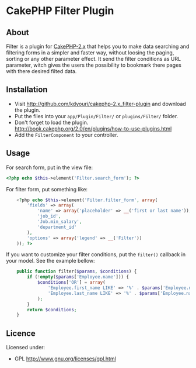 # CakePHP Filter Plugin #

## About ##

Filter is a plugin for [CakePHP-2.x](http://cakephp.org/) that helps you to make data searching and filtering forms in a 
simpler and faster way, without loosing the paging, sorting or any other parameter effect.
It send the filter conditions as URL parameter, witch gives the users the possibility to 
bookmark there pages with there desired filted data.

## Installation ##

- Visit <http://github.com/kdyouri/cakephp-2.x_filter-plugin> and download the plugin.
- Put the files into your `app/Plugin/Filter/` or `plugins/Filter/` folder.
- Don't forget to load the plugin. <http://book.cakephp.org/2.0/en/plugins/how-to-use-plugins.html>
- Add the `FilterComponent` to your controller.

## Usage ##

For search form, put in the view file:
```php
<?php echo $this->element('Filter.search_form'); ?>
```
For filter form, put something like:
```php
	<?php echo $this->element('Filter.filter_form', array(
		'fields' => array(
			'name' => array('placeholder' => __('first or last name')),
			'job_id',
			'Job.min_salary',
			'department_id'
		),
		'options' => array('legend' => __('Filter'))
	)); ?>
```
If you want to customize your filter conditions, put the `filter()` callback 
in your model. See the example bellow:
```php
	public function filter($params, $conditions) {
		if (!empty($params['Employee.name'])) {
			$conditions['OR'] = array(
				'Employee.first_name LIKE' => '%' . $params['Employee.name'] . '%',
				'Employee.last_name LIKE' => '%' . $params['Employee.name'] . '%'
			);
		}
		return $conditions;
	}
```

## Licence ##

Licensed under:

* GPL <http://www.gnu.org/licenses/gpl.html>

